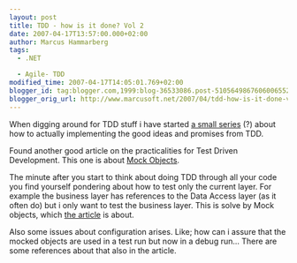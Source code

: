```yaml
---
layout: post
title: TDD - how is it done? Vol 2
date: 2007-04-17T13:57:00.000+02:00
author: Marcus Hammarberg
tags:
  - .NET

  - Agile- TDD
modified_time: 2007-04-17T14:05:01.769+02:00
blogger_id: tag:blogger.com,1999:blog-36533086.post-5105649867606006552
blogger_orig_url: http://www.marcusoft.net/2007/04/tdd-how-is-it-done-vol-2.html
---
```


When
digging around for TDD stuff i have started [a small
series](http://marcushammarberg.blogspot.com/2007/04/tdd-how-is-it-done.html)
(?) about how to actually implementing the good ideas and promises from
TDD.

Found another good article on the practicalities for Test Driven
Development. This one is about [Mock
Objects](http://msdn.microsoft.com/msdnmag/issues/04/10/NMock/).

The minute after you start to think about doing TDD through all your
code you find yourself pondering about how to test only the current
layer. For example the business layer has references to the Data Access
layer (as it often do) but i only want to test the business layer. This
is solve by Mock objects, which [the
article](http://msdn.microsoft.com/msdnmag/issues/04/10/NMock/) is
about.

Also some issues about configuration arises. Like; how can i assure that
the mocked objects are used in a test run but now in a debug run...
There are some references about that also in the article.
